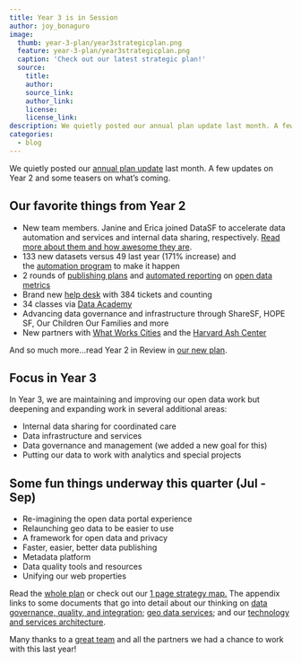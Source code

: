 ```yaml
---
title: Year 3 is in Session
author: joy_bonaguro
image:
  thumb: year-3-plan/year3strategicplan.png
  feature: year-3-plan/year3strategicplan.png
  caption: 'Check out our latest strategic plan!'
  source:
    title:
    author:
    source_link:
    author_link:
    license:
    license_link:
description: We quietly posted our annual plan update last month. A few updates on Year 2 and some teasers on what’s coming.
categories:
  - blog
---
```



We quietly posted our [annual plan update](https://docs.google.com/document/d/1cVqhRQXq5LJ7XQtA-OjmEXe6penlqI6DY8mY84_wlb0/edit?usp=sharing) last month. A few updates on Year 2 and some teasers on what’s coming.

## Our favorite things from Year 2

* New team members. Janine and Erica joined DataSF to accelerate data automation and services and internal data sharing, respectively. [Read more about them and how awesome they are](https://datasf.org/about/).
* 133 new datasets versus 49 last year (171% increase) and the [automation program](https://datasf.org/publishing/automation/) to make it happen
* 2 rounds of [publishing plans](https://datasf.org/publishing/plans/) and [automated reporting](https://datasf.org/progress/) on [open data metrics](https://datasf.org/blog/how-to-measure-open-data/)
* Brand new [help desk](http://support.datasf.org/) with 384 tickets and counting
* 34 classes via [Data Academy](https://datasf.org/academy/)
* Advancing data governance and infrastructure through ShareSF, HOPE SF, Our Children Our Families and more
* New partners with [What Works Cities](http://whatworkscities.bloomberg.org/) and the [Harvard Ash Center](http://ash.harvard.edu/civic-analytics-network)


And so much more…read Year 2 in Review in [our new plan](https://docs.google.com/document/d/1cVqhRQXq5LJ7XQtA-OjmEXe6penlqI6DY8mY84_wlb0/edit?usp=sharing).

## Focus in Year 3

In Year 3, we are maintaining and improving our open data work but deepening and expanding work in several additional areas:

* Internal data sharing for coordinated care
* Data infrastructure and services
* Data governance and management (we added a new goal for this)
* Putting our data to work with analytics and special projects


## Some fun things underway this quarter (Jul - Sep)

* Re-imagining the open data portal experience
* Relaunching geo data to be easier to use
* A framework for open data and privacy
* Faster, easier, better data publishing
* Metadata platform
* Data quality tools and resources
* Unifying our web properties


Read the [whole plan](https://docs.google.com/document/d/1cVqhRQXq5LJ7XQtA-OjmEXe6penlqI6DY8mY84_wlb0/edit?usp=sharing) or check out our [1 page strategy map.](https://drive.google.com/file/d/0B-65Qm9J0m0WdHowYjNtc3Q4Wm8/view?usp=sharing) The appendix links to some documents that go into detail about our thinking on [data governance, quality, and integration](https://docs.google.com/document/d/1zObXTSM7oKAQwbpqEf1lT4gcr6Zq2XgO1wSH1fr4LlI/edit?usp=sharing); [geo data services](https://docs.google.com/document/d/1AyDX9i58usd85TtnTohyHSFadp1TZ4VoCyIilVrg4Rc/edit?usp=sharing); and our [technology and services architecture](https://docs.google.com/document/d/1CbOqNNmzDbllSudT_4mg49xa8RmX74awlNoa6oaT8BY/edit?usp=sharing).

Many thanks to a [great team](/about/) and all the partners we had a chance to work with this last year!